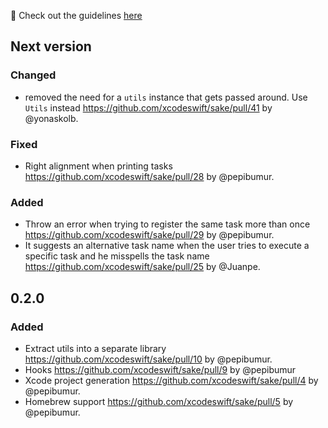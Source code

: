 🚀 Check out the guidelines [here](https://github.com/xcodeswift/contributors/blob/master/CHANGELOG_GUIDELINES.md)

## Next version

### Changed
- removed the need for a `utils` instance that gets passed around. Use `Utils` instead https://github.com/xcodeswift/sake/pull/41 by @yonaskolb.

### Fixed
- Right alignment when printing tasks https://github.com/xcodeswift/sake/pull/28 by @pepibumur.

### Added
- Throw an error when trying to register the same task more than once https://github.com/xcodeswift/sake/pull/29 by @pepibumur.
- It suggests an alternative task name when the user tries to execute a specific task and he misspells the task name https://github.com/xcodeswift/sake/pull/25 by @Juanpe.

## 0.2.0

### Added
- Extract utils into a separate library https://github.com/xcodeswift/sake/pull/10 by @pepibumur.
- Hooks https://github.com/xcodeswift/sake/pull/9 by @pepibumur
- Xcode project generation https://github.com/xcodeswift/sake/pull/4 by @pepibumur.
- Homebrew support https://github.com/xcodeswift/sake/pull/5 by @pepibumur.
